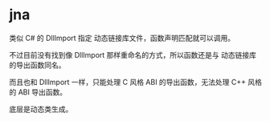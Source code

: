 # jna

类似 C# 的 DllImport 指定 动态链接库文件，函数声明匹配就可以调用。

不过目前没有找到像 DllImport 那样重命名的方式，所以函数还是与 动态链接库 的导出函数同名。

而且也和 DllImport 一样，只能处理 C 风格 ABI 的导出函数，无法处理 C++ 风格的 ABI 导出函数。

底层是动态类生成。
